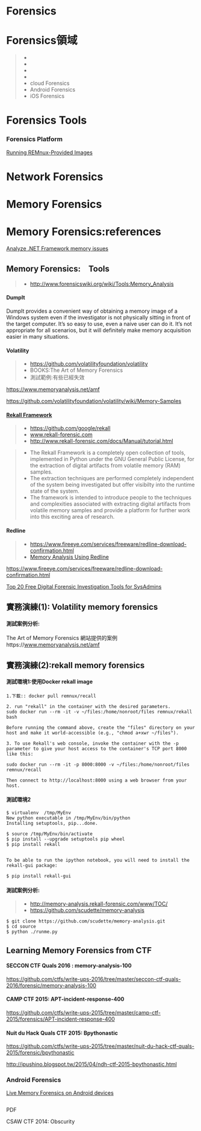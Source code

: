 # Forensics

# Forensics領域
>* 
>* 
>* 
>* 
>* cloud Forensics
>* Android Forensics
>* iOS Forensics

# Forensics Tools

### Forensics Platform

[Running REMnux-Provided Images](https://remnux.org/docs/containers/run-apps/)

# Network Forensics


# Memory Forensics

# Memory Forensics:references

[Analyze .NET Framework memory issues](https://msdn.microsoft.com/en-us/library/dn342825.aspx)

## Memory Forensics:　Tools

>* http://www.forensicswiki.org/wiki/Tools:Memory_Analysis

#### DumpIt 

DumpIt provides a convenient way of obtaining a memory image of a Windows system even if the investigator is not physically sitting in front of the target computer. It’s so easy to use, even a naive user can do it. It’s not appropriate for all scenarios, but it will definitely make memory acquisition easier in many situations.

#### Volatility

>* https://github.com/volatilityfoundation/volatility
>* BOOKS:The Art of Memory Forensics
>* 測試範例:有些已經失效

https://www.memoryanalysis.net/amf

https://github.com/volatilityfoundation/volatility/wiki/Memory-Samples


####  [Rekall Framework](http://www.rekall-forensic.com/docs/Manual/overview.html)

>* https://github.com/google/rekall
>* www.rekall-forensic.com
>* http://www.rekall-forensic.com/docs/Manual/tutorial.html

>* The Rekall Framework is a completely open collection of tools, implemented in Python under the GNU General Public License, for the extraction of digital artifacts from volatile memory (RAM) samples. 
>* The extraction techniques are performed completely independent of the system being investigated but offer visibilty into the runtime state of the system. 
>* The framework is intended to introduce people to the techniques and complexities associated with extracting digital artifacts from volatile memory samples and provide a platform for further work into this exciting area of research.

#### Redline

>* https://www.fireeye.com/services/freeware/redline-download-confirmation.html
>* [Memory Analysis Using Redline](http://resources.infosecinstitute.com/memory-analysis-using-redline/#gref)

https://www.fireeye.com/services/freeware/redline-download-confirmation.html

[Top 20 Free Digital Forensic Investigation Tools for SysAdmins](https://techtalk.gfi.com/top-20-free-digital-forensic-investigation-tools-for-sysadmins/)



## 實務演練(1): Volatility memory forensics

#### 測試案例分析:

The Art of Memory Forensics 網站提供的案例https://www.memoryanalysis.net/amf

## 實務演練(2):rekall memory forensics

#### 測試環境1:使用Docker rekall image

```
1.下載:: docker pull remnux/recall

2. run "rekall" in the container with the desired parameters.
sudo docker run --rm -it -v ~/files:/home/nonroot/files remnux/rekall bash

Before running the command above, create the "files" directory on your host and make it world-accessible (e.g., "chmod a+xwr ~/files").

3. To use Rekall's web console, invoke the container with the -p parameter to give your host access to the container's TCP port 8000 like this:

sudo docker run --rm -it -p 8000:8000 -v ~/files:/home/nonroot/files remnux/recall

Then connect to http://localhost:8000 using a web browser from your host.

```

#### 測試環境2

```
$ virtualenv  /tmp/MyEnv
New python executable in /tmp/MyEnv/bin/python
Installing setuptools, pip...done.

$ source /tmp/MyEnv/bin/activate
$ pip install --upgrade setuptools pip wheel
$ pip install rekall


To be able to run the ipython notebook, you will need to install the rekall-gui package:

$ pip install rekall-gui

```
#### 測試案例分析:

>* http://memory-analysis.rekall-forensic.com/www/TOC/
>* https://github.com/scudette/memory-analysis
```
$ git clone https://github.com/scudette/memory-analysis.git
$ cd source
$ python ./runme.py
```




## Learning Memory Forensics from CTF

#### SECCON CTF Quals 2016 : memory-analysis-100

https://github.com/ctfs/write-ups-2016/tree/master/seccon-ctf-quals-2016/forensic/memory-analysis-100



####  CAMP CTF 2015: APT-incident-response-400

https://github.com/ctfs/write-ups-2015/tree/master/camp-ctf-2015/forensics/APT-incident-response-400

#### Nuit du Hack Quals CTF 2015: Bpythonastic

https://github.com/ctfs/write-ups-2015/tree/master/nuit-du-hack-ctf-quals-2015/forensic/bpythonastic

http://ipushino.blogspot.tw/2015/04/ndh-ctf-2015-bpythonastic.html

### Android Forensics
[Live Memory Forensics on Android devices](https://www.slideshare.net/nikoskapios/live-memory-forensics-on-android-devices)

```
```
PDF

CSAW CTF 2014: Obscurity
